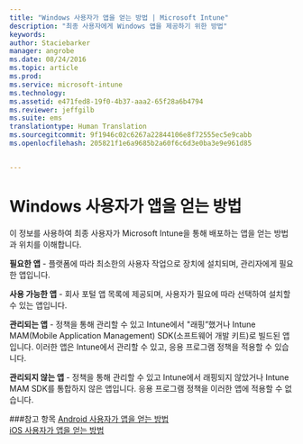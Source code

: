 ```yaml
---
title: "Windows 사용자가 앱을 얻는 방법 | Microsoft Intune"
description: "최종 사용자에게 Windows 앱을 제공하기 위한 방법"
keywords: 
author: Staciebarker
manager: angrobe
ms.date: 08/24/2016
ms.topic: article
ms.prod: 
ms.service: microsoft-intune
ms.technology: 
ms.assetid: e471fed8-19f0-4b37-aaa2-65f28a6b4794
ms.reviewer: jeffgilb
ms.suite: ems
translationtype: Human Translation
ms.sourcegitcommit: 9f1946c02c6267a22844106e8f72555ec5e9cabb
ms.openlocfilehash: 205821f1e6a9685b2a60f6c6d3e0ba3e9e961d85


---
```



# Windows 사용자가 앱을 얻는 방법

이 정보를 사용하여 최종 사용자가 Microsoft Intune을 통해 배포하는 앱을 얻는 방법과 위치를 이해합니다.

**필요한 앱** - 플랫폼에 따라 최소한의 사용자 작업으로 장치에 설치되며, 관리자에게 필요한 앱입니다.

**사용 가능한 앱** - 회사 포털 앱 목록에 제공되며, 사용자가 필요에 따라 선택하여 설치할 수 있는 앱입니다.

**관리되는 앱** - 정책을 통해 관리할 수 있고 Intune에서 "래핑”했거나 Intune MAM(Mobile Application Management) SDK(소프트웨어 개발 키트)로 빌드된 앱입니다. 이러한 앱은 Intune에서 관리할 수 있고, 응용 프로그램 정책을 적용할 수 있습니다.

**관리되지 않는 앱** - 정책을 통해 관리할 수 있고 Intune에서 래핑되지 않았거나 Intune MAM SDK를 통합하지 않은 앱입니다. 응용 프로그램 정책을 이러한 앱에 적용할 수 없습니다.

###참고 항목
[Android 사용자가 앱을 얻는 방법](how-your-android-users-get-their-apps.md)</br>
[iOS 사용자가 앱을 얻는 방법](how-your-ios-users-get-their-apps.md)



<!--HONumber=Aug16_HO4-->


